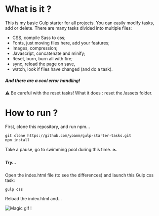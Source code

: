 # What is it ?

This is my basic Gulp starter for all projects. You can easily modify tasks, add or delete. There are many tasks divided into multiple files:
  - CSS, compile Sass to css;
  - Fonts, just moving files here, add your features;
  - Images, compression;
  - Javascript, concatenate and minify;
  - Reset, burn, burn all with fire;
  - sync, reload the page on save,
  - watch, look if files have changed (and do a task).

 ##### And there are a cool error handling!
 
:warning: Be careful with the reset tasks! What it does : reset the /assets folder.

# How to run ?
First, clone this repository, and run npm...
```shell
git clone https://github.com/yoanm/gulp-starter-tasks.git
npm install
```
Take a pause, go to swimming pool during this time. :swimmer:

 ##### Try...
Open the index.html file (to see the differences) and launch this Gulp css task:
```shell
gulp css
```
Reload the index.html and...

![Magic gif !](https://raw.github.com/yoanm/gulp-starter-tasks/master/assets/src/img/magic.gif)